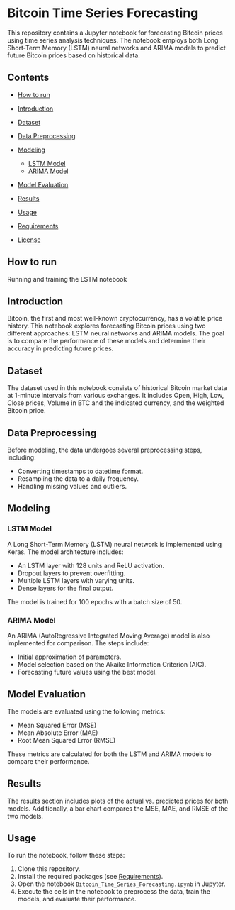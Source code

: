 # Bitcoin Time Series Forecasting

This repository contains a Jupyter notebook for forecasting Bitcoin prices using time series analysis techniques. The notebook employs both Long Short-Term Memory (LSTM) neural networks and ARIMA models to predict future Bitcoin prices based on historical data.



## Contents
- [How to run](#how-torun)

- [Introduction](#introduction)
- [Dataset](#dataset)
- [Data Preprocessing](#data-preprocessing)
- [Modeling](#modeling)
  - [LSTM Model](#lstm-model)
  - [ARIMA Model](#arima-model)
- [Model Evaluation](#model-evaluation)
- [Results](#results)
- [Usage](#usage)
- [Requirements](#requirements)
- [License](#license)

## How to run
Running and training the LSTM notebook
## Introduction

Bitcoin, the first and most well-known cryptocurrency, has a volatile price history. This notebook explores forecasting Bitcoin prices using two different approaches: LSTM neural networks and ARIMA models. The goal is to compare the performance of these models and determine their accuracy in predicting future prices.

## Dataset

The dataset used in this notebook consists of historical Bitcoin market data at 1-minute intervals from various exchanges. It includes Open, High, Low, Close prices, Volume in BTC and the indicated currency, and the weighted Bitcoin price.

## Data Preprocessing

Before modeling, the data undergoes several preprocessing steps, including:

- Converting timestamps to datetime format.
- Resampling the data to a daily frequency.
- Handling missing values and outliers.

## Modeling

### LSTM Model

A Long Short-Term Memory (LSTM) neural network is implemented using Keras. The model architecture includes:

- An LSTM layer with 128 units and ReLU activation.
- Dropout layers to prevent overfitting.
- Multiple LSTM layers with varying units.
- Dense layers for the final output.

The model is trained for 100 epochs with a batch size of 50.

### ARIMA Model

An ARIMA (AutoRegressive Integrated Moving Average) model is also implemented for comparison. The steps include:

- Initial approximation of parameters.
- Model selection based on the Akaike Information Criterion (AIC).
- Forecasting future values using the best model.

## Model Evaluation

The models are evaluated using the following metrics:

- Mean Squared Error (MSE)
- Mean Absolute Error (MAE)
- Root Mean Squared Error (RMSE)

These metrics are calculated for both the LSTM and ARIMA models to compare their performance.

## Results

The results section includes plots of the actual vs. predicted prices for both models. Additionally, a bar chart compares the MSE, MAE, and RMSE of the two models.

## Usage

To run the notebook, follow these steps:

1. Clone this repository.
2. Install the required packages (see [Requirements](#requirements)).
3. Open the notebook `Bitcoin_Time_Series_Forecasting.ipynb` in Jupyter.
4. Execute the cells in the notebook to preprocess the data, train the models, and evaluate their performance.

